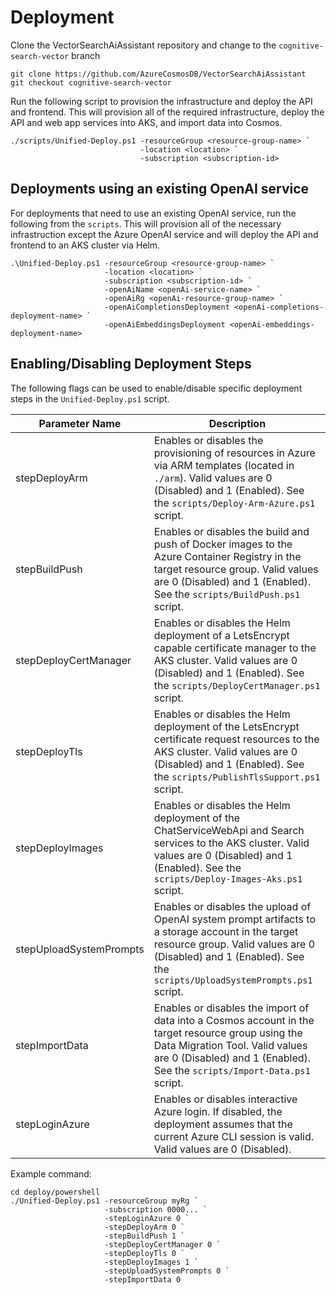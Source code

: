 # Deployment

Clone the VectorSearchAiAssistant repository and change to the `cognitive-search-vector` branch

```pwsh
git clone https://github.com/AzureCosmosDB/VectorSearchAiAssistant
git checkout cognitive-search-vector
```

Run the following script to provision the infrastructure and deploy the API and frontend. This will provision all of the required infrastructure, deploy the API and web app services into AKS, and import data into Cosmos.

```pwsh
./scripts/Unified-Deploy.ps1 -resourceGroup <resource-group-name> `
                             -location <location> `
                             -subscription <subscription-id>
```

## Deployments using an existing OpenAI service

For deployments that need to use an existing OpenAI service, run the following from the `scripts`.  This will provision all of the necessary infrastruction except the Azure OpenAI service and will deploy the API and frontend to an AKS cluster via Helm.

```pwsh
.\Unified-Deploy.ps1 -resourceGroup <resource-group-name> `
                     -location <location> `
                     -subscription <subscription-id> `
                     -openAiName <openAi-service-name> `
                     -openAiRg <openAi-resource-group-name> `
                     -openAiCompletionsDeployment <openAi-completions-deployment-name> `
                     -openAiEmbeddingsDeployment <openAi-embeddings-deployment-name>
```

## Enabling/Disabling Deployment Steps

The following flags can be used to enable/disable specific deployment steps in the `Unified-Deploy.ps1` script.

| Parameter Name | Description |
|----------------|-------------|
| stepDeployArm | Enables or disables the provisioning of resources in Azure via ARM templates (located in `./arm`). Valid values are 0 (Disabled) and 1 (Enabled). See the `scripts/Deploy-Arm-Azure.ps1` script.
| stepBuildPush | Enables or disables the build and push of Docker images to the Azure Container Registry in the target resource group. Valid values are 0 (Disabled) and 1 (Enabled). See the `scripts/BuildPush.ps1` script.
| stepDeployCertManager | Enables or disables the Helm deployment of a LetsEncrypt capable certificate manager to the AKS cluster. Valid values are 0 (Disabled) and 1 (Enabled). See the `scripts/DeployCertManager.ps1` script.
| stepDeployTls | Enables or disables the Helm deployment of the LetsEncrypt certificate request resources to the AKS cluster. Valid values are 0 (Disabled) and 1 (Enabled). See the `scripts/PublishTlsSupport.ps1` script.
| stepDeployImages | Enables or disables the Helm deployment of the ChatServiceWebApi and Search services to the AKS cluster. Valid values are 0 (Disabled) and 1 (Enabled). See the `scripts/Deploy-Images-Aks.ps1` script.
| stepUploadSystemPrompts | Enables or disables the upload of OpenAI system prompt artifacts to a storage account in the target resource group. Valid values are 0 (Disabled) and 1 (Enabled). See the `scripts/UploadSystemPrompts.ps1` script.
| stepImportData | Enables or disables the import of data into a Cosmos account in the target resource group using the Data Migration Tool. Valid values are 0 (Disabled) and 1 (Enabled). See the `scripts/Import-Data.ps1` script.
| stepLoginAzure | Enables or disables interactive Azure login. If disabled, the deployment assumes that the current Azure CLI session is valid. Valid values are 0 (Disabled). 

Example command:
```pwsh
cd deploy/powershell
./Unified-Deploy.ps1 -resourceGroup myRg `
                     -subscription 0000... `
                     -stepLoginAzure 0 `
                     -stepDeployArm 0 `
                     -stepBuildPush 1 `
                     -stepDeployCertManager 0 `
                     -stepDeployTls 0 `
                     -stepDeployImages 1 `
                     -stepUploadSystemPrompts 0 `
                     -stepImportData 0
```

